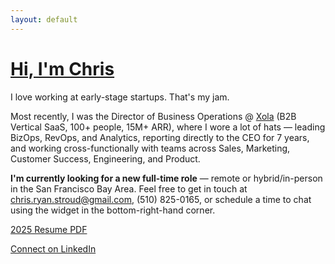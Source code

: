 ```yaml
---
layout: default
---
```


# [Hi, I'm Chris](https://christroud.me)

I love working at early-stage startups. That's my jam.

Most recently, I was the Director of Business Operations @ [Xola](https://www.xola.com) (B2B Vertical SaaS, 100+ people, 15M+ ARR), where I wore a lot of hats — leading BizOps, RevOps, and Analytics, reporting directly to the CEO for 7 years, and working cross-functionally with teams across Sales, Marketing, Customer Success, Engineering, and Product. 

**I'm currently looking for a new full-time role** — remote or hybrid/in-person in the San Francisco Bay Area. Feel free to get in touch at chris.ryan.stroud@gmail.com, (510) 825-0165, or schedule a time to chat using the widget in the bottom-right-hand corner. 


[2025 Resume PDF](./Chris_Stroud_Resume.pdf)

[Connect on LinkedIn](https://www.linkedin.com/in/chrisstroud)


 